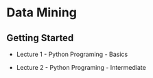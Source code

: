 # Data Mining

## Getting Started 

* Lecture 1 - Python Programing - Basics

* Lecture 2 - Python Programing - Intermediate

